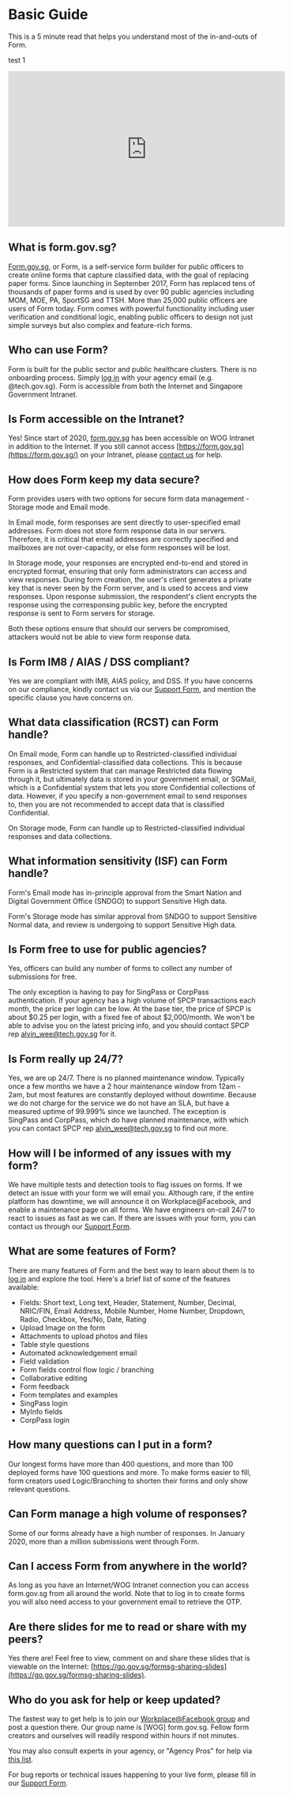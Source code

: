 # Basic Guide

This is a 5 minute read that helps you understand most of the in-and-outs of Form.

test 1

<iframe width="560" height="315" src="https://www.youtube.com/watch?v=4b3UbjZk0Cw" title="YouTube video player" frameborder="0" allow="accelerometer; autoplay; clipboard-write; encrypted-media; gyroscope; picture-in-picture" allowfullscreen></iframe>

## What is form.gov.sg?

[Form.gov.sg](https://form.gov.sg/), or Form, is a self-service form builder for public officers to create online forms that capture classified data, with the goal of replacing paper forms. Since launching in September 2017, Form has replaced tens of thousands of paper forms and is used by over 90 public agencies including MOM, MOE, PA,  SportSG and TTSH. More than 25,000 public officers are users of Form today. Form comes with powerful functionality including user verification and conditional logic, enabling public officers to design not just simple surveys but also complex and feature-rich forms.

## Who can use Form?

Form is built for the public sector and public healthcare clusters. There is no onboarding process. Simply [log in](https://form.gov.sg/#!/signin) with your agency email (e.g. @tech.gov.sg). Form is accessible from both the Internet and Singapore Government Intranet.

## Is Form accessible on the Intranet?

Yes! Since start of 2020, [form.gov.sg](https://form.gov.sg/) has been accessible on WOG Intranet in addition to the Internet. If you still cannot access [https://form.gov.sg](https://form.gov.sg/) on your Intranet, please [contact us](https://go.gov.sg/formsg-support) for help.

## How does Form keep my data secure?

Form provides users with two options for secure form data management - Storage mode and Email mode.

In Email mode, form responses are sent directly to user-specified email addresses. Form does not store form response data in our servers. Therefore, it is critical that email addresses are correctly specified and mailboxes are not over-capacity, or else form responses will be lost.

In Storage mode, your responses are encrypted end-to-end and stored in encrypted format, ensuring that only form administrators can access and view responses. During form creation, the user's client generates a private key that is never seen by the Form server, and is used to access and view responses. Upon response submission, the respondent's client encrypts the response using the corresponsing public key, before the encrypted response is sent to Form servers for storage.

Both these options ensure that should our servers be compromised, attackers would not be able to view form response data. 

## Is Form IM8 / AIAS / DSS compliant?

Yes we are compliant with IM8, AIAS policy, and DSS. If you have concerns on our compliance, kindly contact us via our [Support Form](https://go.gov.sg/formsg-support), and mention the specific clause you have concerns on.

## What data classification (RCST) can Form handle?

On Email mode, Form can handle up to Restricted-classified individual responses, and Confidential-classified data collections. This is because Form is a Restricted system that can manage Restricted data flowing through it, but ultimately data is stored in your government email, or SGMail, which is a Confidential system that lets you store Confidential collections of data. However, if you specify a non-government email to send responses to, then you are not recommended to accept data that is classified Confidential.

On Storage mode, Form can handle up to Restricted-classified individual responses and data collections.

## What information sensitivity (ISF) can Form handle?

Form's Email mode has in-principle approval from the Smart Nation and Digital Government Office (SNDGO) to support Sensitive High data. 

Form's Storage mode has similar approval from SNDGO to support Sensitive Normal data, and review is undergoing to support Sensitive High data.

## Is Form free to use for public agencies?

Yes, officers can build any number of forms to collect any number of submissions for free. 

The only exception is having to pay for SingPass or CorpPass authentication. If your agency has a high volume of SPCP transactions each month, the price per login can be low. At the base tier, the price of SPCP is about $0.25 per login, with a fixed fee of about $2,000/month. We won't be able to advise you on the latest pricing info, and you should contact SPCP rep [alvin_wee@tech.gov.sg](mailto:alvin_wee@tech.gov.sg) for it.

## Is Form really up 24/7?

Yes, we are up 24/7. There is no planned maintenance window. Typically once a few months we have a 2 hour maintenance window from 12am - 2am, but most features are constantly deployed without downtime. Because we do not charge for the service we do not have an SLA, but have a measured uptime of 99.999% since we launched. The exception is SingPass and CorpPass, which do have planned maintenance, with which you can contact SPCP rep [alvin_wee@tech.gov.sg](mailto:alvin_wee@tech.gov.sg) to find out more.

## How will I be informed of any issues with my form?

We have multiple tests and detection tools to flag issues on forms. If we detect an issue with your form we will email you. Although rare, if the entire platform has downtime, we will announce it on Workplace@Facebook, and enable a maintenance page on all forms. We have engineers on-call 24/7 to react to issues as fast as we can. If there are issues with your form, you can contact us through our [Support Form](https://go.gov.sg/formsg-support).

## What are some features of Form?

There are many features of Form and the best way to learn about them is to [log in](https://form.gov.sg/#!/signin) and explore the tool. Here's a brief list of some of the features available:
- Fields: Short text, Long text, Header, Statement, Number, Decimal, NRIC/FIN, Email Address, Mobile Number, Home Number, Dropdown, Radio, Checkbox, Yes/No, Date, Rating
- Upload Image on the form
- Attachments to upload photos and files
- Table style questions
- Automated acknowledgement email
- Field validation
- Form fields control flow logic / branching
- Collaborative editing
- Form feedback
- Form templates and examples
- SingPass login
- MyInfo fields
- CorpPass login

## How many questions can I put in a form?

Our longest forms have more than 400 questions, and more than 100 deployed forms have 100 questions and more. To make forms easier to fill, form creators used Logic/Branching to shorten their forms and only show relevant questions.

## Can Form manage a high volume of responses?

Some of our forms already have a high number of responses. In January 2020, more than a million submissions went through Form.

## Can I access Form from anywhere in the world?

As long as you have an Internet/WOG Intranet connection you can access form.gov.sg from all around the world. Note that to log in to create forms you will also need access to your government email to retrieve the OTP.

## Are there slides for me to read or share with my peers?

Yes there are! Feel free to view, comment on and share these slides that is viewable on the Internet: [https://go.gov.sg/formsg-sharing-slides](https://go.gov.sg/formsg-sharing-slides).

## Who do you ask for help or keep updated?

The fastest way to get help is to join our [Workplace@Facebook group](https://onepublicservice.facebook.com/groups/299464690543915/) and post a question there. Our group name is [WOG] form.gov.sg. Fellow form creators and ourselves will readily respond within hours if not minutes. 

You may also consult experts in your agency, or "Agency Pros" for help via [this list](/AskAPro.html).

For bug reports or technical issues happening to your live form, please fill in our [Support Form](https://go.gov.sg/formsg-support).
